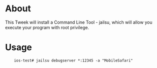 # About

This Tweek will install a Command Line Tool - jailsu, which will allow you execute your program with root privilege.

# Usage

```
	ios-test# jailsu debugserver *:12345 -a "MobileSafari"
```


